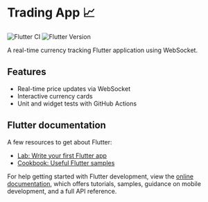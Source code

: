 # Trading App 📈

![Flutter CI](https://github.com/alice-sebego/trading/actions/workflows/flutter_ci.yml/badge.svg)
![Flutter Version](https://img.shields.io/badge/flutter-3.19.6-blue?logo=flutter)

A real-time currency tracking Flutter application using WebSocket.

## Features
- Real-time price updates via WebSocket
- Interactive currency cards
- Unit and widget tests with GitHub Actions


## Flutter documentation

A few resources to get about Flutter:

- [Lab: Write your first Flutter app](https://docs.flutter.dev/get-started/codelab)
- [Cookbook: Useful Flutter samples](https://docs.flutter.dev/cookbook)

For help getting started with Flutter development, view the
[online documentation](https://docs.flutter.dev/), which offers tutorials,
samples, guidance on mobile development, and a full API reference.
